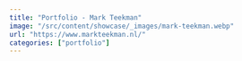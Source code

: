 ```yaml
---
title: "Portfolio - Mark Teekman"
image: "/src/content/showcase/_images/mark-teekman.webp"
url: "https://www.markteekman.nl/"
categories: ["portfolio"]
---
```

